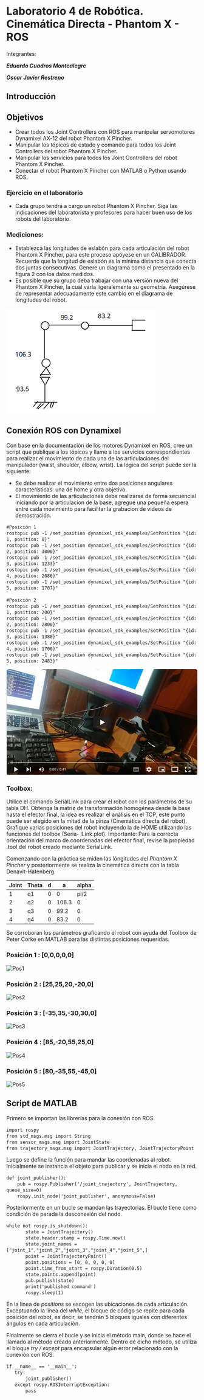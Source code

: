 # Laboratorio 4 de Robótica. Cinemática Directa - Phantom X - ROS
Integrantes:

***Eduardo Cuadros Montealegre***

***Oscar Javier Restrepo***


## Introducción

## Objetivos
- Crear todos los Joint Controllers con ROS para manipular servomotores Dynamixel AX-12 del robot Phantom
X Pincher.
- Manipular los tópicos de estado y comando para todos los Joint Controllers del robot Phantom X Pincher.
- Manipular los servicios para todos los Joint Controllers del robot Phantom X Pincher.
- Conectar el robot Phantom X Pincher con MATLAB o Python usando ROS.

### Ejercicio en el laboratorio
- Cada grupo tendrá a cargo un robot Phantom X Pincher. Siga las indicaciones del laboratorista y profesores
para hacer buen uso de los robots del laboratorio.

### Mediciones:
- Establezca las longitudes de eslabón para cada articulación del robot Phantom X Pincher, para este proceso
apóyese en un CALIBRADOR. Recuerde que la longitud de eslabón es la mı́nima distancia que conecta dos
juntas consecutivas. Genere un diagrama como el presentado en la figura 2 con los datos medidos.
- Es posible que su grupo deba trabajar con una versión nueva del Phantom X Pincher, la cual varı́a ligeralemente su geometrı́a. Asegúrese de representar adecuadamente este cambio en el diagrama de longitudes del robot.

![image](https://github.com/EdoCuadros/Lab4/blob/main/images/DH1.png)

## Conexión ROS con Dynamixel
Con base en la documentación de los motores Dynamixel en ROS, cree un script que publique a los tópicos
y llame a los servicios correspondientes para realizar el movimiento de cada una de las articulaciones del
manipulador (waist, shoulder, elbow, wrist). La lógica del script puede ser la siguiente:
- Se debe realizar el movimiento entre dos posiciones angulares caracterı́sticas: una de home y otra objetivo.
- El movimiento de las articulaciones debe realizarse de forma secuencial iniciando por la articulacion de
la base, agregue una pequeña espera entre cada movimiento para facilitar la grabacion de videos de
demostración.

```
#Posición 1
rostopic pub -1 /set_position dynamixel_sdk_examples/SetPosition "{id: 1, position: 0}"
rostopic pub -1 /set_position dynamixel_sdk_examples/SetPosition "{id: 2, position: 3000}"
rostopic pub -1 /set_position dynamixel_sdk_examples/SetPosition "{id: 3, position: 1233}"
rostopic pub -1 /set_position dynamixel_sdk_examples/SetPosition "{id: 4, position: 2086}"
rostopic pub -1 /set_position dynamixel_sdk_examples/SetPosition "{id: 5, position: 1707}"

#Posición 2
rostopic pub -1 /set_position dynamixel_sdk_examples/SetPosition "{id: 1, position: 200}"
rostopic pub -1 /set_position dynamixel_sdk_examples/SetPosition "{id: 2, position: 2800}"
rostopic pub -1 /set_position dynamixel_sdk_examples/SetPosition "{id: 3, position: 1380}"
rostopic pub -1 /set_position dynamixel_sdk_examples/SetPosition "{id: 4, position: 1700}"
rostopic pub -1 /set_position dynamixel_sdk_examples/SetPosition "{id: 5, position: 2483}"

```
[![Mirar el video](https://github.com/EdoCuadros/Lab4/blob/main/images/ros1.png)](https://youtu.be/--UTZC1VN2I)
### Toolbox:
Utilice el comando SerialLink para crear el robot con los parámetros de su tabla DH.
Obtenga la matriz de transformación homogénea desde la base hasta el efector final, la idea es realizar el
análisis en el TCP, este punto puede ser elegido en la mitad de la pinza (Cinemática directa del robot).
Grafique varias posiciones del robot incluyendo la de HOME utilizando las funciones del toolbox (Seria-
lLink.plot).
Importante: Para la correcta orientación del marco de coordenadas del efector final, revise la propiedad .tool
del robot creado mediante SerialLink.

Comenzando con la práctica se miden las lóngitudes del _Phantom X Pincher_ y posteriormente se realiza la cinemática directa con la tabla Denavit-Hatenberg.

| Joint | Theta | d | a | alpha |
| -------- | -------- | -------- | -------- | -------- |
| 1  | q1     | 0    | 0 | pi/2 |
| 2  | q2     | 0    | 106.3 | 0 |
| 3  | q3     | 0    | 99.2 | 0 
| 4  | q4     | 0    | 83.2 | 0 |

Se corroboran los parámetros graficando el robot con ayuda del Toolbox de Peter Corke en MATLAB para las distintas posiciones requeridas.

### Posición 1 : [0,0,0,0,0]
![Pos1](https://github.com/EdoCuadros/Lab4/assets/69473568/af1eb7d9-7ec5-4e08-8a30-e20c4c12faee)

### Posición 2 : [25,25,20,-20,0]
![Pos2](https://github.com/EdoCuadros/Lab4/assets/69473568/827ea91f-dc1e-46da-b074-aa0c2a0c5f55)

### Posición 3 : [-35,35,-30,30,0]
![Pos3](https://github.com/EdoCuadros/Lab4/assets/69473568/b532adfb-e141-4b63-b66a-bd9abf3b0680)

### Posición 4 : [85,-20,55,25,0]
![Pos4](https://github.com/EdoCuadros/Lab4/assets/69473568/e099b85a-544e-4704-ac2e-6695442da6a0)

### Posición 5 : [80,-35,55,-45,0]
![Pos5](https://github.com/EdoCuadros/Lab4/assets/69473568/79b82139-c8c4-43bc-8d63-7a876d5ba62f)

## Script de MATLAB

Primero se importan las librerías para la conexión con ROS.

```
import rospy
from std_msgs.msg import String
from sensor_msgs.msg import JointState
from trajectory_msgs.msg import JointTrajectory, JointTrajectoryPoint
```
Luego se define la función para mandar las coordenadas al robot. Inicialmente se instancia el objeto para publicar y se inicia el nodo en la red.

```
def joint_publisher():
    pub = rospy.Publisher('/joint_trajectory', JointTrajectory, queue_size=0)
    rospy.init_node('joint_publisher', anonymous=False)
 ```
Posteriormente en un bucle se mandan las trayectorias. El bucle tiene como condición de parada la desconexión del nodo. 
 ```
while not rospy.is_shutdown():
        state = JointTrajectory()
        state.header.stamp = rospy.Time.now()
        state.joint_names = ["joint_1","joint_2","joint_3","joint_4","joint_5",]
        point = JointTrajectoryPoint()
        point.positions = [0, 0, 0, 0, 0]    
        point.time_from_start = rospy.Duration(0.5)
        state.points.append(point)
        pub.publish(state)
        print('published command')
        rospy.sleep(1)
 ```
En la linea de _positions_ se escogen las ubicaciones de cada articulación. Exceptuando la linea del _while_, el bloque de código se repite para cada posición del robot, es decir, se tendrán 5 bloques iguales con diferentes ángulos en cada articulación.

Finalmente se cierra el bucle y se inicia el método main, donde se hace el llamado al método creado anteriormente. Dentro de dicho método, se utiliza el bloque _try / except_ para encapsular algún error relacionado con la conexión con ROS.

 ```
if __name__ == '__main__':
    try:
        joint_publisher()
    except rospy.ROSInterruptException:
        pass
 ```
